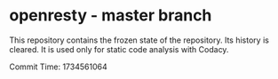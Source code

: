 # openresty - master branch

This repository contains the frozen state of the repository.
Its history is cleared. It is used only for static code
analysis with Codacy.

Commit Time: 1734561064